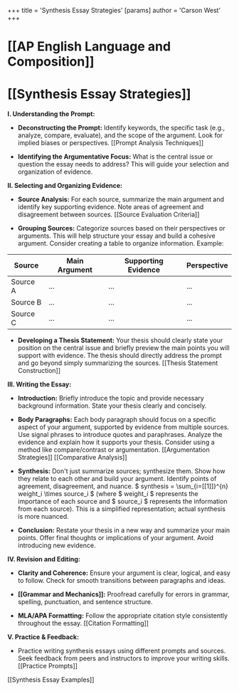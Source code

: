 +++
 title = 'Synthesis Essay Strategies'
[params]
	author = 'Carson West'
+++
# [[AP English Language and Composition]]
# [[Synthesis Essay Strategies]]

**I. Understanding the Prompt:**

* **Deconstructing the Prompt:** Identify keywords, the specific task (e.g., analyze, compare, evaluate), and the scope of the argument.  Look for implied biases or perspectives. [[Prompt Analysis Techniques]]

* **Identifying the Argumentative Focus:** What is the central issue or question the essay needs to address?  This will guide your selection and organization of evidence.

**II. Selecting and Organizing Evidence:**

* **Source Analysis:** For each source, summarize the main argument and identify key supporting evidence.  Note areas of agreement and disagreement between sources. [[Source Evaluation Criteria]]

* **Grouping Sources:** Categorize sources based on their perspectives or arguments. This will help structure your essay and build a cohesive argument. Consider creating a table to organize information.  Example:

| Source | Main Argument | Supporting Evidence | Perspective |
|---|---|---|---|
| Source A | ... | ... | ... |
| Source B | ... | ... | ... |
| Source C | ... | ... | ... |


* **Developing a Thesis Statement:**  Your thesis should clearly state your position on the central issue and briefly preview the main points you will support with evidence.  The thesis should directly address the prompt and go beyond simply summarizing the sources. [[Thesis Statement Construction]]


**III. Writing the Essay:**

* **Introduction:** Briefly introduce the topic and provide necessary background information. State your thesis clearly and concisely.

* **Body Paragraphs:** Each body paragraph should focus on a specific aspect of your argument, supported by evidence from multiple sources.  Use signal phrases to introduce quotes and paraphrases.  Analyze the evidence and explain how it supports your thesis.  Consider using a method like compare/contrast or argumentation. [[Argumentation Strategies]] [[Comparative Analysis]]

* **Synthesis:**  Don't just summarize sources; synthesize them. Show how they relate to each other and build your argument.  Identify points of agreement, disagreement, and nuance.   $ synthesis = \sum_{i=[[1]]}^{n} weight_i \times source_i $  (where  $ weight_i $  represents the importance of each source and  $ source_i $  represents the information from each source).  This is a simplified representation; actual synthesis is more nuanced.


* **Conclusion:** Restate your thesis in a new way and summarize your main points. Offer final thoughts or implications of your argument.  Avoid introducing new evidence.


**IV.  Revision and Editing:**

* **Clarity and Coherence:** Ensure your argument is clear, logical, and easy to follow.  Check for smooth transitions between paragraphs and ideas.

* **[[Grammar and Mechanics]]:** Proofread carefully for errors in grammar, spelling, punctuation, and sentence structure.

* **MLA/APA Formatting:** Follow the appropriate citation style consistently throughout the essay. [[Citation Formatting]]


**V.  Practice & Feedback:**

* Practice writing synthesis essays using different prompts and sources.  Seek feedback from peers and instructors to improve your writing skills. [[Practice Prompts]]


[[Synthesis Essay Examples]]

